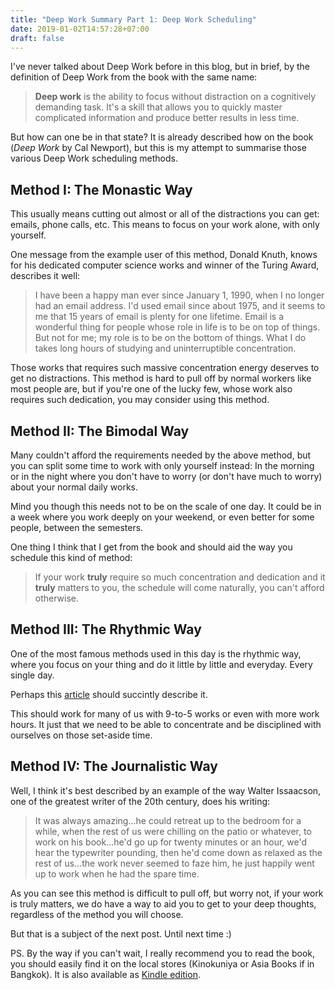 ```yaml
---
title: "Deep Work Summary Part 1: Deep Work Scheduling"
date: 2019-01-02T14:57:28+07:00
draft: false
---
```


I've never talked about Deep Work before in this blog, but in brief, by the definition of Deep Work from the book with the same name:

> **Deep work** is the ability to focus without distraction on a cognitively demanding task. It's a skill that allows you to quickly master complicated information and produce better results in less time.

But how can one be in that state? It is already described how on the book (*Deep Work* by Cal Newport), but this is my attempt to summarise those various Deep Work scheduling methods. 

## Method I: The Monastic Way

This usually means cutting out almost or all of the distractions you can get: emails, phone calls, etc. This means to focus on your work alone, with only yourself.

One message from the example user of this method, Donald Knuth, knows for his dedicated computer science works and winner of the Turing Award, describes it well:

> I have been a happy man ever since January 1, 1990, when I no longer had an email address. I'd used email since about 1975, and it seems to me that 15 years of email is plenty for one lifetime. Email is a wonderful thing for people whose role in life is to be on top of things. But not for me; my role is to be on the bottom of things. What I do takes long hours of studying and uninterruptible concentration.

Those works that requires such massive concentration energy deserves to get no distractions. This method is hard to pull off by normal workers like most people are, but if you're one of the lucky few, whose work also requires such dedication, you may consider using this method.

## Method II: The Bimodal Way

Many couldn't afford the requirements needed by the above method, but you can split some time to work with only yourself instead: In the morning or in the night where you don't have to worry (or don't have much to worry) about your normal daily works.

Mind you though this needs not to be on the scale of one day. It could be in a week where you work deeply on your weekend, or even better for some people, between the semesters.

One thing I think that I get from the book and should aid the way you schedule this kind of method:

> If your work **truly** require so much concentration and dedication and it **truly** matters to you, the schedule will come naturally, you can't afford otherwise.

## Method III: The Rhythmic Way

One of the most famous methods used in this day is the rhythmic way, where you focus on your thing and do it little by little and everyday. Every single day.

Perhaps this [article](https://lifehacker.com/5886128/how-seinfelds-productivity-secret-fixed-my-procrastination-problem) should succintly describe it.

This should work for many of us with 9-to-5 works or even with more work hours. It just that we need to be able to concentrate and be disciplined with ourselves on those set-aside time.

## Method IV: The Journalistic Way

Well, I think it's best described by an example of the way Walter Issaacson, one of the greatest writer of the 20th century, does his writing:

> It was always amazing...he could retreat up to the bedroom for a while, when the rest of us were chilling on the patio or whatever, to work on his book...he'd go up for twenty minutes or an hour, we'd hear the typewriter pounding, then he'd come down as relaxed as the rest of us...the work never seemed to faze him, he just happily went up to work when he had the spare time.

As you can see this method is difficult to pull off, but worry not, if your work is truly matters, we do have a way to aid you to get to your deep thoughts, regardless of the method you will choose.

But that is a subject of the next post. Until next time :)

PS. By the way if you can't wait, I really recommend you to read the book, you should easily find it on the local stores (Kinokuniya or Asia Books if in Bangkok). It is also available as [Kindle edition](https://www.amazon.com/Deep-Work-Focused-Success-Distracted/dp/1455586692).

